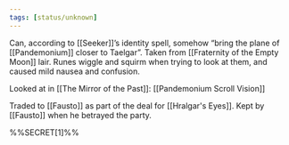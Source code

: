```yaml
---
tags: [status/unknown]
---
```


Can, according to [[Seeker]]’s identity spell, somehow “bring the plane of [[Pandemonium]] closer to Taelgar”. Taken from [[Fraternity of the Empty Moon]] lair. Runes wiggle and squirm when trying to look at them, and caused mild nausea and confusion.

Looked at in [[The Mirror of the Past]]: [[Pandemonium Scroll Vision]]

Traded to [[Fausto]] as part of the deal for [[Hralgar's Eyes]]. Kept by [[Fausto]] when he betrayed the party. 

%%SECRET[1]%%